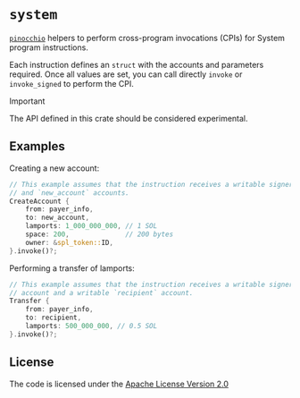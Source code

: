 # `system`

[`pinocchio`](https://crates.io/crates/pinocchio) helpers to perform cross-program invocations (CPIs) for System program instructions.

Each instruction defines an `struct` with the accounts and parameters required. Once all values are set, you can call directly `invoke` or `invoke_signed` to perform the CPI.

> [!IMPORTANT]
> The API defined in this crate should be considered experimental.

## Examples

Creating a new account:
```rust
// This example assumes that the instruction receives a writable signer `payer_info`
// and `new_account` accounts.
CreateAccount {
    from: payer_info,
    to: new_account,
    lamports: 1_000_000_000, // 1 SOL
    space: 200,              // 200 bytes
    owner: &spl_token::ID,
}.invoke()?;
```

Performing a transfer of lamports:
```rust
// This example assumes that the instruction receives a writable signer `payer_info`
// account and a writable `recipient` account.
Transfer {
    from: payer_info,
    to: recipient,
    lamports: 500_000_000, // 0.5 SOL
}.invoke()?;
```

## License

The code is licensed under the [Apache License Version 2.0](../LICENSE)